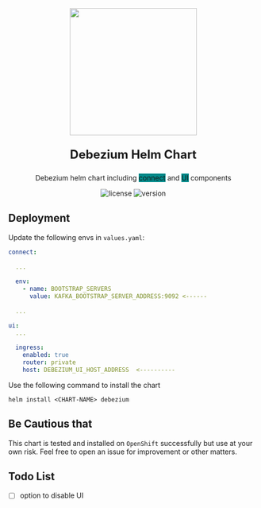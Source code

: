 <center>
<img src="https://debezium.io/assets/images/color_white_debezium_type_600px.svg" style="width:256px;">
<p style="font-weight: bold; font-size: x-large">Debezium Helm Chart</p>
<p>Debezium helm chart including <span style="background: darkcyan">connect</span> and <span style="background: darkcyan">UI</span> components</p>
<img src="https://img.shields.io/badge/license-apache_2.0-red?style=for-the-badge&logo=none" alt="license" />

<img src="https://img.shields.io/badge/Version-0.0.1-informational?style=for-the-badge&logo=none" alt="version" />
</center>

## Deployment
Update the following envs in `values.yaml`:
```yaml
connect:
  
  ...
  
  env:
    - name: BOOTSTRAP_SERVERS
      value: KAFKA_BOOTSTRAP_SERVER_ADDRESS:9092 <------
  
  ...

ui:
  ...
  
  ingress:
    enabled: true
    router: private
    host: DEBEZIUM_UI_HOST_ADDRESS  <----------
```

Use the following command to install the chart
```shell
helm install <CHART-NAME> debezium
```

## Be Cautious that
This chart is tested and installed on `OpenShift` successfully but use at your own risk. Feel free to open an issue for improvement or other matters.

## Todo List
- [ ] option to disable UI